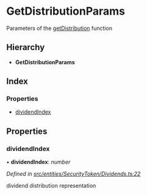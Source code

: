 # GetDistributionParams

Parameters of the [getDistribution](../classes/_entities_securitytoken_dividends_.dividends.md#getdistribution) function

## Hierarchy

* **GetDistributionParams**

## Index

### Properties

* [dividendIndex](_entities_securitytoken_dividends_.getdistributionparams.md#dividendindex)

## Properties

### dividendIndex

• **dividendIndex**: _number_

_Defined in_ [_src/entities/SecurityToken/Dividends.ts:22_](https://github.com/PolymathNetwork/polymath-sdk/blob/e8bbc1e/src/entities/SecurityToken/Dividends.ts#L22)

dividend distribution representation


